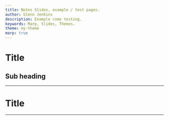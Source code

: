 ```yaml
---
title: Notes Slides, example / test pages. 
author: Glenn Jenkins
description: Example come testing. 
keywords: Marp, Slides, Themes.
theme: my-theme
marp: true
---
```

<!--
0.1 Initial version developed for CIS6016 notes Sept 2023 --

-->

<!-- _class: lead -->

# Title #

<!-- needs test image -->

## Sub heading ##

---
# Title #

---
